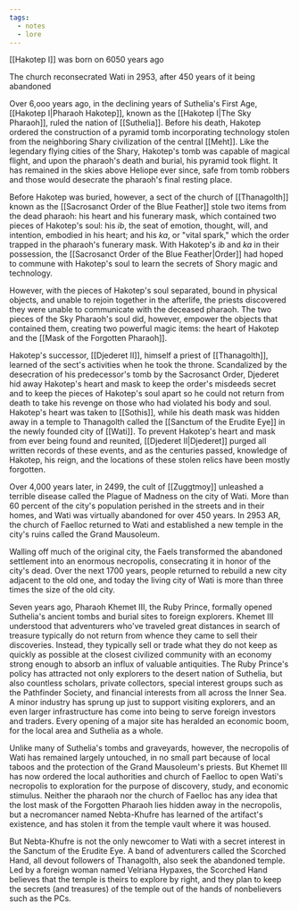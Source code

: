 ```yaml
---
tags:
  - notes
  - lore
---
```


[[Hakotep I]] was born on 6050 years ago

  

The church reconsecrated Wati in 2953, after 450 years of it being abandoned

  

Over 6,ooo years ago, in the declining years of Suthelia's First Age, [[Hakotep I|Pharaoh Hakotep]], known as the [[Hakotep I|The Sky Pharaoh]], ruled the nation of [[Suthelia]]. Before his death, Hakotep ordered the construction of a pyramid tomb incorporating technology stolen from the neighboring Shary civilization of the central [[Meht]]. Like the legendary flying cities of the Shary, Hakotep's tomb was capable of magical flight, and upon the pharaoh's death and burial, his pyramid took flight. It has remained in the skies above Heliope ever since, safe from tomb robbers and those would desecrate the pharaoh's final resting place.

Before Hakotep was buried, however, a sect of the church of [[Thanagolth]] known as the [[Sacrosanct Order of the Blue Feather]] stole two items from the dead pharaoh: his heart and his funerary mask, which contained two pieces of Hakotep's soul: his *ib*, the seat of emotion, thought, will, and intention, embodied in his heart; and his *ka*, or "vital spark," which the order trapped in the pharaoh's funerary mask. With Hakotep's *ib* and *ka* in their possession, the [[Sacrosanct Order of the Blue Feather|Order]] had hoped to commune with Hakotep's soul to learn the secrets of Shory magic and technology.

However, with the pieces of Hakotep's soul separated, bound in physical objects, and unable to rejoin together in the afterlife, the priests discovered they were unable to communicate with the deceased pharaoh. The two pieces of the Sky Pharaoh's soul did, however, empower the objects that contained them, creating two powerful magic items: the heart of Hakotep and the [[Mask of the Forgotten Pharaoh]].

Hakotep's successor, [[Djederet II]], himself a priest of [[Thanagolth]], learned of the sect's activities when he took the throne. Scandalized by the desecration of his predecessor's tomb by the Sacrosanct Order, Djederet hid away Hakotep's heart and mask to keep the order's misdeeds secret and to keep the pieces of Hakotep's soul apart so he could not return from death to take his revenge on those who had violated his body and soul. Hakotep's heart was taken to [[Sothis]], while his death mask was hidden away in a temple to Thanagolth called the [[Sanctum of the Erudite Eye]] in the newly founded city of [[Wati]]. To prevent Hakotep's heart and mask from ever being found and reunited, [[Djederet II|Djederet]] purged all written records of these events, and as the centuries passed, knowledge of Hakotep, his reign, and the locations of these stolen relics have been mostly forgotten.

Over 4,000 years later, in 2499, the cult of [[Zuggtmoy]] unleashed a terrible disease called the Plague of Madness on the city of Wati. More than 60 percent of the city's population perished in the streets and in their homes, and Wati was virtually abandoned for over 450 years. In 2953 AR, the church of Faelloc returned to Wati and established a new temple in the city's ruins called the Grand Mausoleum.

Walling off much of the original city, the Faels transformed the abandoned settlement into an enormous necropolis, consecrating it in honor of the city's dead. Over the next 1700 years, people returned to rebuild a new city adjacent to the old one, and today the living city of Wati is more than three times the size of the old city.

Seven years ago, Pharaoh Khemet III, the Ruby Prince, formally opened Suthelia's ancient tombs and burial sites to foreign explorers. Khemet III understood that adventurers who've traveled great distances in search of treasure typically do not return from whence they came to sell their discoveries. Instead, they typically sell or trade what they do not keep as quickly as possible at the closest civilized community with an economy strong enough to absorb an influx of valuable antiquities. The Ruby Prince's policy has attracted not only explorers to the desert nation of Suthelia, but also countless scholars, private collectors, special interest groups such as the Pathfinder Society, and financial interests from all across the Inner Sea. A minor industry has sprung up just to support visiting explorers, and an even larger infrastructure has come into being to serve foreign investors and traders. Every opening of a major site has heralded an economic boom, for the local area and Suthelia as a whole.

Unlike many of Suthelia's tombs and graveyards, however, the necropolis of Wati has remained largely untouched, in no small part because of local taboos and the protection of the Grand Mausoleum's priests. But Khemet III has now ordered the local authorities and church of Faelloc to open Wati's necropolis to exploration for the purpose of discovery, study, and economic stimulus. Neither the pharaoh nor the church of Faelloc has any idea that the lost mask of the Forgotten Pharaoh lies hidden away in the necropolis, but a necromancer named Nebta-Khufre has learned of the artifact's existence, and has stolen it from the temple vault where it was housed.

But Nebta-Khufre is not the only newcomer to Wati with a secret interest in the Sanctum of the Erudite Eye. A band of adventurers called the Scorched Hand, all devout followers of Thanagolth, also seek the abandoned temple. Led by a foreign woman named Velriana Hypaxes, the Scorched Hand believes that the temple is theirs to explore by right, and they plan to keep the secrets (and treasures) of the temple out of the hands of nonbelievers such as the PCs.